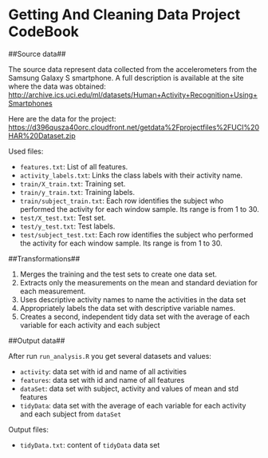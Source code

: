 Getting And Cleaning Data Project CodeBook
======================

##Source data##

The source data represent data collected from the accelerometers from the Samsung Galaxy S smartphone. A full description is available at the site where the data was obtained: http://archive.ics.uci.edu/ml/datasets/Human+Activity+Recognition+Using+Smartphones 

Here are the data for the project: https://d396qusza40orc.cloudfront.net/getdata%2Fprojectfiles%2FUCI%20HAR%20Dataset.zip

Used files:
* `features.txt`: List of all features.
* `activity_labels.txt`: Links the class labels with their activity name.
* `train/X_train.txt`: Training set.
* `train/y_train.txt`: Training labels.
* `train/subject_train.txt`: Each row identifies the subject who performed the activity for each window sample. Its range is from 1 to 30. 
* `test/X_test.txt`: Test set.
* `test/y_test.txt`: Test labels.
* `test/subject_test.txt`: Each row identifies the subject who performed the activity for each window sample. Its range is from 1 to 30. 

##Transformations##

1. Merges the training and the test sets to create one data set.
2. Extracts only the measurements on the mean and standard deviation for each measurement. 
3. Uses descriptive activity names to name the activities in the data set
4. Appropriately labels the data set with descriptive variable names. 
5. Creates a second, independent tidy data set with the average of each variable for each activity and each subject

##Output data##

After run `run_analysis.R` you get several datasets and values:
* `activity`: data set with id and name of all activities
* `features`: data set with id and name of all features
* `dataSet`: data set with subject, activity and values of mean and std features
* `tidyData`: data set with the average of each variable for each activity and each subject from `dataSet`

Output files:
* `tidyData.txt`: content of `tidyData` data set 


